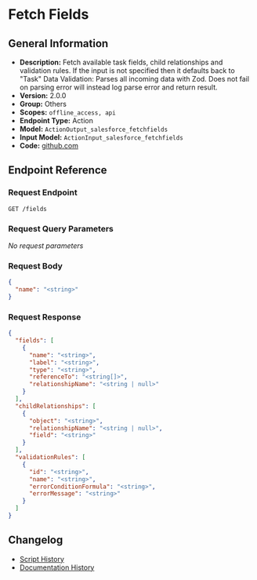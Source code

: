 <!-- BEGIN GENERATED CONTENT -->
# Fetch Fields

## General Information

- **Description:** Fetch available task fields, child relationships and validation rules. If the input is not specified then it defaults back to "Task"
Data Validation: Parses all incoming data with Zod. Does not fail on parsing error will instead log parse error and return result.
- **Version:** 2.0.0
- **Group:** Others
- **Scopes:** `offline_access, api`
- **Endpoint Type:** Action
- **Model:** `ActionOutput_salesforce_fetchfields`
- **Input Model:** `ActionInput_salesforce_fetchfields`
- **Code:** [github.com](https://github.com/NangoHQ/integration-templates/tree/main/integrations/salesforce/actions/fetch-fields.ts)


## Endpoint Reference

### Request Endpoint

`GET /fields`

### Request Query Parameters

_No request parameters_

### Request Body

```json
{
  "name": "<string>"
}
```

### Request Response

```json
{
  "fields": [
    {
      "name": "<string>",
      "label": "<string>",
      "type": "<string>",
      "referenceTo": "<string[]>",
      "relationshipName": "<string | null>"
    }
  ],
  "childRelationships": [
    {
      "object": "<string>",
      "relationshipName": "<string | null>",
      "field": "<string>"
    }
  ],
  "validationRules": [
    {
      "id": "<string>",
      "name": "<string>",
      "errorConditionFormula": "<string>",
      "errorMessage": "<string>"
    }
  ]
}
```

## Changelog

- [Script History](https://github.com/NangoHQ/integration-templates/commits/main/integrations/salesforce/actions/fetch-fields.ts)
- [Documentation History](https://github.com/NangoHQ/integration-templates/commits/main/integrations/salesforce/actions/fetch-fields.md)

<!-- END  GENERATED CONTENT -->

